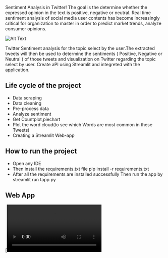 <!---
sou35/Sentiment Analysis in Twitter is a ✨ special ✨ repository because its `README.md` (this file) appears on your GitHub profile.
You can click the Preview link to take a look at your changes.
--->
Sentiment Analysis in Twitter!
The goal is the determine whether the expressed opinion in the text is positive, negative or neutral.
Real time sentiment analysis of social media user contents has become increasingly critical for organization to master in order to predict market trends, analyze consumer opinions.


![Alt Text](https://miro.medium.com/proxy/1*_JW1JaMpK_fVGld8pd1_JQ.gif)

Twitter Sentiment analysis for the topic select by the user.The extracted tweets will then be used to determine
the sentiments ( Positive, Negative or Neutral ) of those tweets and visualization on Twitter regarding the topic
select by user. Create aPI using Streamlit and integreted with the application.


## Life cycle of the project
- Data scraping
- Data cleaning
- Pre-process data
- Analyze sentiment
- Get Countplot,piechart
- Plot the word cloud(to see which Words are most common in these Tweets)
- Creating a Streamlit Web-app

## How to run the project
- Open any IDE
- Then install the requirements.txt file pip install -r requirements.txt
- After all the requirements are installed successfully Then run the app by streamlit run tapp.py

## Web App
[![Watch the video](https://github.com/sou35/Twitter-Sentiment-Analysis-Deployed/blob/main/Add%20a%20heading.mp4)
